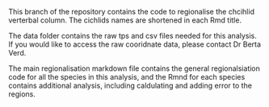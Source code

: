 This branch of the repository contains the code to regionalise the chcihlid verterbal column. The cichlids names are shortened in each Rmd title.

The data folder contains the raw tps and csv files needed for this analysis. If you would like to access the raw cooridnate data, please contact Dr Berta Verd. 

The main regionalisation markdown file contains the general regionalsiation code for all the species in this analysis, and the Rmnd for each species contains additional analysis, including caldulating
and adding error to the regions. 
